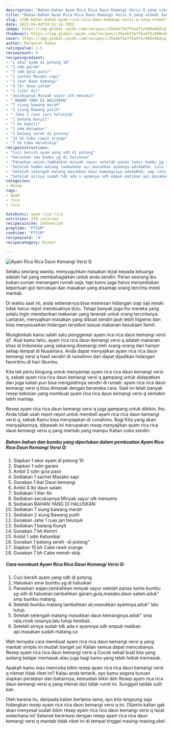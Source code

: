 ```yaml
---
description: "Bahan-bahan Ayam Rica Rica Daun Kemangi Versi Q yang nikmat dan Mudah Dibuat"
title: "Bahan-bahan Ayam Rica Rica Daun Kemangi Versi Q yang nikmat dan Mudah Dibuat"
slug: 1290-bahan-bahan-ayam-rica-rica-daun-kemangi-versi-q-yang-nikmat-dan-mudah-dibuat
date: 2021-04-04T19:51:14.705Z
image: https://img-global.cpcdn.com/recipes/c35eebf3e7fba475/680x482cq70/ayam-rica-rica-daun-kemangi-versi-q-foto-resep-utama.jpg
thumbnail: https://img-global.cpcdn.com/recipes/c35eebf3e7fba475/680x482cq70/ayam-rica-rica-daun-kemangi-versi-q-foto-resep-utama.jpg
cover: https://img-global.cpcdn.com/recipes/c35eebf3e7fba475/680x482cq70/ayam-rica-rica-daun-kemangi-versi-q-foto-resep-utama.jpg
author: Margaret Ramos
ratingvalue: 3.5
reviewcount: 8
recipeingredient:
- "1 ekor ayam di potong 10"
- "1 sdm garam"
- "2 sdm gula pasir"
- "1 sachet Masako sapi"
- "1 ikat Daun kemangi"
- "4 lbr daun salam"
- "1 liter Air"
- "secukupnya Minyak sayur utk menumis"
- " BAHAN YANG DI HALUSKAN"
- "7 siung bawang merah"
- "2 siung Bawang putih"
- " Jahe 1 ruas jari telunjuk"
- "1 batang Kunyit"
- "7 bh Kemiri"
- "1 sdm Ketumbar"
- "1 batang sereh di potong"
- "15 bh Cabe rawit orange"
- "7 bh Cabe merahskip"
recipeinstructions:
- "Cuci bersih ayam yang sdh di potong"
- "Haluskan smw bumbu yg di haluskan"
- "Panaskan wajan,tambahkan minyak sayur setelah panas tumis bumbu yg sdh di haluskan.tambahkan garam,gula,masako.daun salam.aduk&#34; smp bumbu matang."
- "Setelah bumbu matang tambahkan air,masukkan ayamnya.aduk&#34; lalu tutup."
- "Setelah setengah matang masukkan daun kemanginya.aduk&#34; smp rata,ricek rasanya.lalu tutup kembali."
- "Setelah airnya sudah tdk ada n ayamnya sdh empuk matikan api.masakan sudah matang.ca"
categories:
- Resep
tags:
- ayam
- rica
- rica

katakunci: ayam rica rica 
nutrition: 279 calories
recipecuisine: Indonesian
preptime: "PT31M"
cooktime: "PT31M"
recipeyield: "4"
recipecategory: Dinner

---
```



![Ayam Rica Rica Daun Kemangi Versi Q](https://img-global.cpcdn.com/recipes/c35eebf3e7fba475/680x482cq70/ayam-rica-rica-daun-kemangi-versi-q-foto-resep-utama.jpg)

Selaku seorang wanita, menyuguhkan masakan lezat kepada keluarga adalah hal yang membahagiakan untuk anda sendiri. Peran seorang ibu bukan cuman menangani rumah saja, tapi kamu juga harus menyediakan keperluan gizi tercukupi dan masakan yang disantap orang tercinta mesti mantab.

Di waktu  saat ini, anda sebenarnya bisa memesan hidangan siap saji meski tidak harus repot membuatnya dulu. Tetapi banyak juga lho mereka yang selalu ingin memberikan makanan yang terenak untuk orang tercintanya. Lantaran, menyajikan masakan yang dibuat sendiri jauh lebih higienis dan bisa menyesuaikan hidangan tersebut sesuai makanan kesukaan famili. 



Mungkinkah kamu salah satu penggemar ayam rica rica daun kemangi versi q?. Asal kamu tahu, ayam rica rica daun kemangi versi q adalah makanan khas di Indonesia yang sekarang disenangi oleh orang-orang dari hampir setiap tempat di Nusantara. Anda dapat menyajikan ayam rica rica daun kemangi versi q hasil sendiri di rumahmu dan dapat dijadikan hidangan favoritmu di hari liburmu.

Kita tak perlu bingung untuk menyantap ayam rica rica daun kemangi versi q, sebab ayam rica rica daun kemangi versi q gampang untuk didapatkan dan juga kalian pun bisa mengolahnya sendiri di rumah. ayam rica rica daun kemangi versi q bisa dimasak dengan beraneka cara. Saat ini telah banyak resep kekinian yang membuat ayam rica rica daun kemangi versi q semakin lebih mantap.

Resep ayam rica rica daun kemangi versi q juga gampang untuk dibikin, lho. Anda tidak usah repot-repot untuk membeli ayam rica rica daun kemangi versi q, sebab Kamu bisa menyiapkan di rumahmu. Bagi Kita yang akan menyajikannya, dibawah ini merupakan resep menyajikan ayam rica rica daun kemangi versi q yang mantab yang mampu Kalian coba sendiri.

<!--inarticleads1-->

##### Bahan-bahan dan bumbu yang diperlukan dalam pembuatan Ayam Rica Rica Daun Kemangi Versi Q:

1. Siapkan 1 ekor ayam di potong 10
1. Siapkan 1 sdm garam
1. Ambil 2 sdm gula pasir
1. Sediakan 1 sachet Masako sapi
1. Gunakan 1 ikat Daun kemangi
1. Ambil 4 lbr daun salam
1. Sediakan 1 liter Air
1. Sediakan secukupnya Minyak sayur utk menumis
1. Sediakan  BAHAN YANG DI HALUSKAN:
1. Sediakan 7 siung bawang merah
1. Sediakan 2 siung Bawang putih
1. Gunakan  Jahe 1 ruas jari telunjuk
1. Sediakan 1 batang Kunyit
1. Gunakan 7 bh Kemiri
1. Ambil 1 sdm Ketumbar
1. Gunakan 1 batang sereh -di potong&#34;
1. Siapkan 15 bh Cabe rawit orange
1. Gunakan 7 bh Cabe merah-skip




<!--inarticleads2-->

##### Cara membuat Ayam Rica Rica Daun Kemangi Versi Q:

1. Cuci bersih ayam yang sdh di potong
1. Haluskan smw bumbu yg di haluskan
1. Panaskan wajan,tambahkan minyak sayur setelah panas tumis bumbu yg sdh di haluskan.tambahkan garam,gula,masako.daun salam.aduk&#34; smp bumbu matang.
1. Setelah bumbu matang tambahkan air,masukkan ayamnya.aduk&#34; lalu tutup.
1. Setelah setengah matang masukkan daun kemanginya.aduk&#34; smp rata,ricek rasanya.lalu tutup kembali.
1. Setelah airnya sudah tdk ada n ayamnya sdh empuk matikan api.masakan sudah matang.ca




Wah ternyata cara membuat ayam rica rica daun kemangi versi q yang mantab simple ini mudah banget ya! Kalian semua dapat mencobanya. Resep ayam rica rica daun kemangi versi q Cocok sekali buat kita yang sedang belajar memasak atau juga bagi kamu yang telah hebat memasak.

Apakah kamu mau mencoba bikin resep ayam rica rica daun kemangi versi q nikmat tidak ribet ini? Kalau anda tertarik, ayo kamu segera buruan siapkan peralatan dan bahannya, kemudian bikin deh Resep ayam rica rica daun kemangi versi q yang nikmat dan tidak rumit ini. Sungguh taidak sulit kan. 

Oleh karena itu, daripada kalian berlama-lama, ayo kita langsung saja hidangkan resep ayam rica rica daun kemangi versi q ini. Dijamin kalian gak akan menyesal sudah bikin resep ayam rica rica daun kemangi versi q lezat sederhana ini! Selamat berkreasi dengan resep ayam rica rica daun kemangi versi q mantab tidak ribet ini di tempat tinggal masing-masing,oke!.

